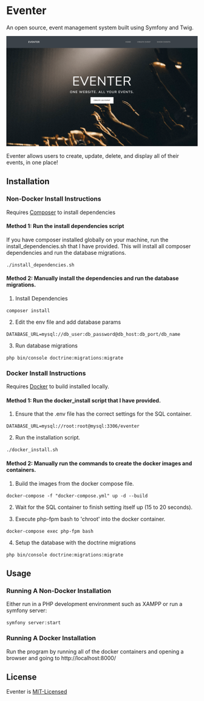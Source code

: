 # Eventer

An open source, event management system built using Symfony and Twig.

![alt text](media/homepage.png "Homepage")

Eventer allows users to create, update, delete, and display all of their events, in one place!

## Installation

### Non-Docker Install Instructions

Requires [Composer](https://getcomposer.org/) to install dependencies

#### Method 1: Run the install dependencies script

If you have composer installed globally on your machine, run the install_dependencies.sh that I have provided.
This will install all composer dependencies and run the database migrations.

`./install_dependencies.sh`

#### Method 2: Manually install the dependencies and run the database migrations.

1. Install Dependencies

`composer install`

2. Edit the env file and add database params

`DATABASE_URL=mysql://db_user:db_password@db_host:db_port/db_name`

3. Run database migrations

`php bin/console doctrine:migrations:migrate`

### Docker Install Instructions

Requires [Docker](https://www.docker.com/products/docker-desktop) to build installed locally.

#### Method 1: Run the docker_install script that I have provided.

1. Ensure that the .env file has the correct settings for the SQL container.

`DATABASE_URL=mysql://root:root@mysql:3306/eventer`

2. Run the installation script.

`./docker_install.sh`

#### Method 2: Manually run the commands to create the docker images and containers.

1. Build the images from the docker compose file.

`docker-compose -f "docker-compose.yml" up -d --build`

2. Wait for the SQL container to finish setting itself up (15 to 20 seconds).

3. Execute php-fpm bash to 'chroot' into the docker container.

`docker-compose exec php-fpm bash`

4. Setup the database with the doctrine migrations

`php bin/console doctrine:migrations:migrate`

## Usage

### Running A Non-Docker Installation

Either run in a PHP development environment such as XAMPP or run a symfony server:

`symfony server:start`

### Running A Docker Installation

Run the program by running all of the docker containers and opening a browser and going to http://localhost:8000/

## License

Eventer is [MIT-Licensed](LICENSE)
